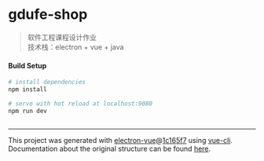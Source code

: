 # gdufe-shop

> 软件工程课程设计作业  
   技术栈：electron + vue + java
  

#### Build Setup

``` bash
# install dependencies
npm install

# serve with hot reload at localhost:9080
npm run dev



```

---

This project was generated with [electron-vue](https://github.com/SimulatedGREG/electron-vue)@[1c165f7](https://github.com/SimulatedGREG/electron-vue/tree/1c165f7c5e56edaf48be0fbb70838a1af26bb015) using [vue-cli](https://github.com/vuejs/vue-cli). Documentation about the original structure can be found [here](https://simulatedgreg.gitbooks.io/electron-vue/content/index.html).
